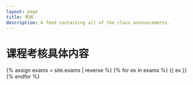 ```yaml
---
layout: page
title: 考核
description: A feed containing all of the class announcements.
---
```


# 课程考核具体内容

{% assign exams = site.exams | reverse %}
{% for ex in exams %}
{{ ex }}
{% endfor %}